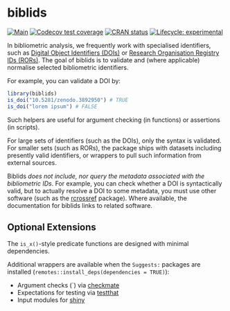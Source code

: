 
# biblids

<!-- badges: start -->
[![Main](https://github.com/subugoe/biblids/workflows/.github/workflows/main.yaml/badge.svg)](https://github.com/subugoe/biblids/actions)
[![Codecov test coverage](https://codecov.io/gh/subugoe/biblids/branch/master/graph/badge.svg)](https://codecov.io/gh/subugoe/biblids?branch=master)
[![CRAN status](https://www.r-pkg.org/badges/version/biblids)](https://CRAN.R-project.org/package=biblids)
[![Lifecycle: experimental](https://img.shields.io/badge/lifecycle-experimental-orange.svg)](https://www.tidyverse.org/lifecycle/#experimental)
<!-- badges: end -->

In bibliometric analysis, we frequently work with specialised identifiers, such as [Digital Object Identifiers (DOIs)](https://www.doi.org) or [Research Organisation Registry IDs (RORs)](https://ror.org).
The goal of biblids is to validate and (where applicable) normalise selected bibliometric identifiers.

For example, you can validate a DOI by:

```r
library(biblids)
is_doi("10.5281/zenodo.3892950") # TRUE
is_doi("lorem ipsum") # FALSE
```

Such helpers are useful for argument checking (in functions) or assertions (in scripts).

For large sets of identifiers (such as the DOIs), only the syntax is validated.
For smaller sets (such as RORs), the package ships with datasets including presently valid identifiers, or wrappers to pull such information from external sources.

Biblids *does not include, nor query the metadata associated with the bibliometric IDs*.
For example, you can check whether a DOI is syntactically valid, but to actually resolve a DOI to some metadata, you must use other software (such as the [rcrossref](https://github.com/ropensci/rcrossref) package).
Where available, the documentation for biblids links to related software.

## Optional Extensions

The `is_x()`-style predicate functions are designed with minimal dependencies.

Additional wrappers are available when the `Suggests:` packages are installed (`remotes::install_deps(dependencies = TRUE)`):

- Argument checks (`) via [checkmate](https://mllg.github.io/checkmate/)
- Expectations for testing via [testthat](http://testthat.r-lib.org)
- Input modules for [shiny](https://shiny.rstudio.com)
